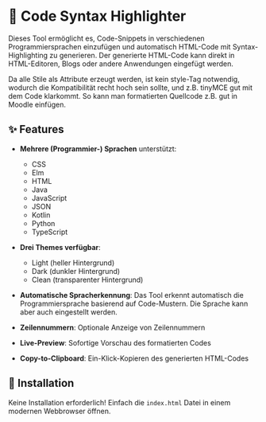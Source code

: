 # 🎨 Code Syntax Highlighter

Dieses Tool ermöglicht es, Code-Snippets in verschiedenen Programmiersprachen einzufügen und automatisch HTML-Code mit Syntax-Highlighting zu generieren. Der generierte HTML-Code kann direkt in HTML-Editoren, Blogs oder andere Anwendungen eingefügt werden.

Da alle Stile als Attribute erzeugt werden, ist kein style-Tag notwendig, wodurch die Kompatibilität recht hoch sein sollte, und z.B. tinyMCE gut mit dem Code klarkommt. So kann man formatierten Quellcode z.B. gut in Moodle einfügen.

## ✨ Features

- **Mehrere (Programmier-) Sprachen** unterstützt:
  - CSS
  - Elm
  - HTML
  - Java
  - JavaScript
  - JSON
  - Kotlin
  - Python
  - TypeScript

- **Drei Themes verfügbar**:
  - Light (heller Hintergrund)
  - Dark (dunkler Hintergrund)
  - Clean (transparenter Hintergrund)

- **Automatische Spracherkennung**: Das Tool erkennt automatisch die Programmiersprache basierend auf Code-Mustern. Die Sprache kann aber auch eingestellt werden.

- **Zeilennummern**: Optionale Anzeige von Zeilennummern

- **Live-Preview**: Sofortige Vorschau des formatierten Codes

- **Copy-to-Clipboard**: Ein-Klick-Kopieren des generierten HTML-Codes

## 🔧 Installation

Keine Installation erforderlich! Einfach die `index.html` Datei in einem modernen Webbrowser öffnen.
